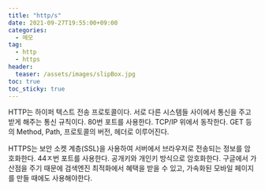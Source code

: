 ```yaml
---
title: "http/s"
date: 2021-09-27T19:55:00+09:00
categories:
  - 메모
tag:
  - http
  - https
header:
  teaser: /assets/images/slipBox.jpg
toc: true
toc_sticky: true
---
```

HTTP는 하이퍼 텍스트 전송 프로토콜이다. 서로 다른 시스템들 사이에서 통신을 주고 받게 해주는 통신 규칙이다. 80번 포트를 사용한다. TCP/IP 위에서 동작한다. GET 등의 Method, Path, 프로토콜의 버전, 헤더로 이루어진다. 

HTTPS는 보안 소켓 계층(SSL)을 사용하여 서버에서 브라우저로 전송되는 정보를 암호화한다. 44ㅈ번 포트를 사용한다. 공개키와 개인키 방식으로 암호화한다. 구글에서 가산점을 주기 때문에 검색엔진 최적화에서 혜택을 받을 수 있고, 가속화된 모바일 페이지를 만들 때에도 사용해야한다. 